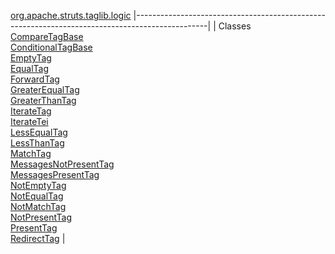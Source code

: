 [org.apache.struts.taglib.logic](../../../../../org/apache/struts/taglib/logic/package-summary.html.md)
|------------------------------------------------------------------------------------------------|
| Classes                                                                                        
  [CompareTagBase](CompareTagBase.html.md "class in org.apache.struts.taglib.logic")                
  [ConditionalTagBase](ConditionalTagBase.html.md "class in org.apache.struts.taglib.logic")        
  [EmptyTag](EmptyTag.html.md "class in org.apache.struts.taglib.logic")                            
  [EqualTag](EqualTag.html.md "class in org.apache.struts.taglib.logic")                            
  [ForwardTag](ForwardTag.html.md "class in org.apache.struts.taglib.logic")                        
  [GreaterEqualTag](GreaterEqualTag.html.md "class in org.apache.struts.taglib.logic")              
  [GreaterThanTag](GreaterThanTag.html.md "class in org.apache.struts.taglib.logic")                
  [IterateTag](IterateTag.html.md "class in org.apache.struts.taglib.logic")                        
  [IterateTei](IterateTei.html.md "class in org.apache.struts.taglib.logic")                        
  [LessEqualTag](LessEqualTag.html.md "class in org.apache.struts.taglib.logic")                    
  [LessThanTag](LessThanTag.html.md "class in org.apache.struts.taglib.logic")                      
  [MatchTag](MatchTag.html.md "class in org.apache.struts.taglib.logic")                            
  [MessagesNotPresentTag](MessagesNotPresentTag.html.md "class in org.apache.struts.taglib.logic")  
  [MessagesPresentTag](MessagesPresentTag.html.md "class in org.apache.struts.taglib.logic")        
  [NotEmptyTag](NotEmptyTag.html.md "class in org.apache.struts.taglib.logic")                      
  [NotEqualTag](NotEqualTag.html.md "class in org.apache.struts.taglib.logic")                      
  [NotMatchTag](NotMatchTag.html.md "class in org.apache.struts.taglib.logic")                      
  [NotPresentTag](NotPresentTag.html.md "class in org.apache.struts.taglib.logic")                  
  [PresentTag](PresentTag.html.md "class in org.apache.struts.taglib.logic")                        
  [RedirectTag](RedirectTag.html.md "class in org.apache.struts.taglib.logic")                      |


